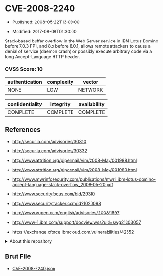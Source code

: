 # CVE-2008-2240

- Published: 2008-05-22T13:09:00

- Modified: 2017-08-08T01:30:00

Stack-based buffer overflow in the Web Server service in IBM Lotus Domino before 7.0.3 FP1, and 8.x before 8.0.1, allows remote attackers to cause a denial of service (daemon crash) or possibly execute arbitrary code via a long Accept-Language HTTP header.

### CVSS Score: **10**

| authentication | complexity | vector |
| --- | --- | --- |
| NONE | LOW | NETWORK |

| confidentiality | integrity | availability |
| --- | --- | --- |
| COMPLETE | COMPLETE | COMPLETE |

## References

* http://secunia.com/advisories/30310

* http://secunia.com/advisories/30332

* http://www.attrition.org/pipermail/vim/2008-May/001988.html

* http://www.attrition.org/pipermail/vim/2008-May/001989.html

* http://www.mwrinfosecurity.com/publications/mwri_ibm-lotus-domino-accept-language-stack-overflow_2008-05-20.pdf

* http://www.securityfocus.com/bid/29310

* http://www.securitytracker.com/id?1020098

* http://www.vupen.com/english/advisories/2008/1597

* http://www-1.ibm.com/support/docview.wss?uid=swg21303057

* https://exchange.xforce.ibmcloud.com/vulnerabilities/42552

<details>
<summary>About this repository</summary> 

  This repository is part of the project [Live Hack CVE](https://github.com/Live-Hack-CVE). Main website can be found [www.live-hack.org](https://www.live-hack.org) 
  
  Made by [Sn0wAlice](https://github.com/Sn0wAlice) for the people that care about security and need to have a feed of the latest CVEs. Hope you enjoy it, don't forget to star the repo and follow me on [Twitter](https://twitter.com/Sn0wAlice) and [Github](https://github.com/Sn0wAlice). And that is my [personnal website](https://www.alice-snow.me/)

  - [Home Page](https://github.com/Live-Hack-CVE)
  - [Framework](https://github.com/Live-Hack-CVE/cve-framework)
  - [CVE database](https://github.com/Live-Hack-CVE/full_database)
  - [Changelog](https://github.com/Live-Hack-CVE/Changelog)
</details>

## Brut File

* [CVE-2008-2240.json](https://raw.githubusercontent.com/Live-Hack-CVE/full_database/main/cves/2008/CVE-2008-2240.json)

